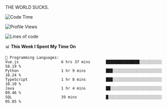 THE WORLD SUCKS.

<!--START_SECTION:waka-->
![Code Time](http://img.shields.io/badge/Code%20Time-1%2C260%20hrs%2043%20mins-blue)

![Profile Views](http://img.shields.io/badge/Profile%20Views-3-blue)

![Lines of code](https://img.shields.io/badge/From%20Hello%20World%20I%27ve%20Written-1.6%20million%20lines%20of%20code-blue)

📊 **This Week I Spent My Time On** 

```text
💬 Programming Languages: 
Vue.js                   6 hrs 37 mins       ███████████████░░░░░░░░░░   58.19 % 
Python                   1 hr 9 mins         ███░░░░░░░░░░░░░░░░░░░░░░   10.24 % 
TypeScript               1 hr 8 mins         ███░░░░░░░░░░░░░░░░░░░░░░   10.10 % 
Java                     1 hr 4 mins         ██░░░░░░░░░░░░░░░░░░░░░░░   09.46 % 
SQL                      39 mins             █░░░░░░░░░░░░░░░░░░░░░░░░   05.85 % 
```


<!--END_SECTION:waka-->
